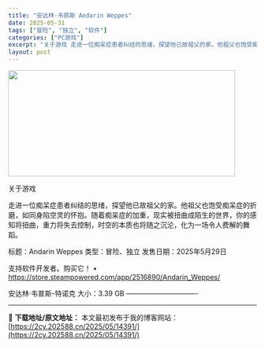 ```yaml
---
title: "安达林·韦佩斯 Andarin Weppes"
date: 2025-05-31
tags: ["冒险", "独立", "软件"]
categories: ["PC游戏"]
excerpt: "关于游戏 走进一位痴呆症患者纠结的思绪，探望他已故祖父的家。他祖父也饱受痴呆症的折磨，如同身陷空灵的怀抱。随着痴呆症的加重，现实被扭曲成陌生的世界，你的感知将扭曲，重力将失去控制，时空的本质也将随之沉沦，化为一场令人费解的舞蹈。 标题：Andarin Weppes 类型：冒险、独立 发售日期：202&hellip;"
layout: post
---
```


<img class="aligncenter size-full wp-image-14398" src="https://2cy.202588.cn/wp-content/uploads/2025/05/202505311323061.webp" alt="" width="460" height="215" />

关于游戏

走进一位痴呆症患者纠结的思绪，探望他已故祖父的家。他祖父也饱受痴呆症的折磨，如同身陷空灵的怀抱。随着痴呆症的加重，现实被扭曲成陌生的世界，你的感知将扭曲，重力将失去控制，时空的本质也将随之沉沦，化为一场令人费解的舞蹈。

标题：Andarin Weppes
类型：冒险、独立
发售日期：2025年5月29日

支持软件开发者。购买它！
• https://store.steampowered.com/app/2516890/Andarin_Weppes/

安达林·韦普斯-特诺克
大小：3.39 GB
——————————-

---
📖 **下载地址/原文地址：** 本文最初发布于我的博客网站：[https://2cy.202588.cn/2025/05/14391/](https://2cy.202588.cn/2025/05/14391/)
